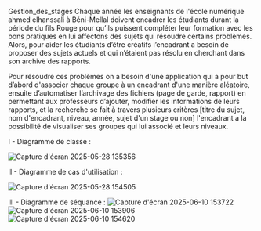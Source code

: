  Gestion_des_stages
    Chaque année les enseignants de l'école numérique ahmed elhanssali à Béni-Mellal doivent encadrer les étudiants durant la période du fils Rouge pour
qu’ils puissent compléter leur formation avec les bons pratiques en lui affectons des sujets qui résoudre certains problèmes.
Alors, pour aider les étudiants d’être créatifs l’encadrant a besoin de proposer des sujets actuels et qui n’étaient pas résolu en cherchant dans son archive des rapports.

   Pour résoudre ces problèmes on a besoin d'une application qui a pour but d’abord d'associer chaque groupe à un encadrant d'une manière aléatoire, 
ensuite d’automatiser l’archivage des fichiers (page de garde, rapport) en permettant aux professeurs d’ajouter,
modifier les informations de leurs rapports, et la recherche se fait à travers plusieurs critères [titre du sujet, nom d'encadrant, niveau, année, sujet d'un stage ou non]
l'encadrant a la possibilité de visualiser ses groupes qui lui associé et leurs niveaux.

I - Diagramme de classe :

![Capture d'écran 2025-05-28 135356](https://github.com/user-attachments/assets/fa328ced-2808-47fa-82c2-0681eb6efbc5)

II - Diagramme de cas d'utilisation :

![Capture d'écran 2025-05-28 154505](https://github.com/user-attachments/assets/84cfeb36-82c8-4082-b9c3-7db2719f4249)

III - Diagramme de séquance :
![Capture d'écran 2025-06-10 153722](https://github.com/user-attachments/assets/49452a16-dffe-4f29-98cc-5a92f523c141)
![Capture d'écran 2025-06-10 153906](https://github.com/user-attachments/assets/5338593d-d0a2-4cea-831c-cf95d8c63c36)
![Capture d'écran 2025-06-10 154620](https://github.com/user-attachments/assets/f9babcf1-3a23-49aa-b2dd-302935407ba7)







